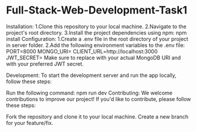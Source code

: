 # Full-Stack-Web-Development-Task1
Installation:
1.Clone this repository to your local machine.
2.Navigate to the project's root directory.
3.Install the project dependencies using npm: npm install
Configuration:
1.Create a .env file in the root directory of your project in server folder.
2.Add the following environment variables to the .env file:
PORT=8000
MONGO_URI=
CLIENT_URL=http://localhost:3000
JWT_SECRET=
Make sure to replace <your-mongo-uri> with your actual MongoDB URI and <your-jwt-secret> with your preferred JWT secret.

Development:
To start the development server and run the app locally, follow these steps:

Run the following command: npm run dev
Contributing:
We welcome contributions to improve our project! If you'd like to contribute, please follow these steps:

Fork the repository and clone it to your local machine.
Create a new branch for your feature/fix.
